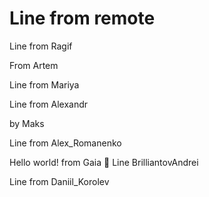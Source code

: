 # Line from remote

Line from Ragif

From Artem


Line from Mariya


Line from Alexandr 


by Maks

Line from Alex_Romanenko

Hello world! 
from Gaia 🤯
Line BrilliantovAndrei

Line from Daniil_Korolev